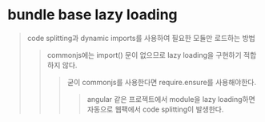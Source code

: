 # bundle base lazy loading

> code splitting과 dynamic imports를 사용하여 필요한 모듈만 로드하는 방법
>
> > commonjs에는 import() 문이 없으므로 lazy loading을 구현하기 적합하지 않다.
> >
> > > 굳이 commonjs를 사용한다면 require.ensure를 사용해야한다.
> > >
> > > > angular 같은 프로젝트에서 module을 lazy loading하면 자동으로 웹팩에서 code splitting이 발생한다.
